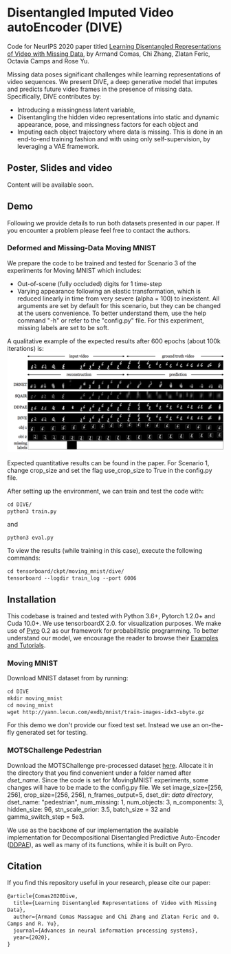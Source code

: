 # Disentangled Imputed Video autoEncoder (DIVE)

Code for NeurIPS 2020 paper titled [Learning Disentangled Representations of Video with Missing Data](https://arxiv.org/abs/2006.13391), by Armand Comas, Chi Zhang, Zlatan Feric, Octavia Camps and Rose Yu.

Missing data poses significant challenges while learning representations of video sequences.
We present DIVE, a deep generative model that imputes and predicts future video frames in the presence of missing data.
Specifically, DIVE contributes by:
- Introducing a missingness latent variable,
- Disentangling the hidden video representations into static and dynamic appearance, pose, and missingness factors for each object and
- Imputing each object trajectory where data is missing.
This is done in an end-to-end training fashion and with using only self-supervision, by leveraging a VAE framework.

## Poster, Slides and video
Content will be available soon.

## Demo

Following we provide details to run both datasets presented in our paper. If you encounter a problem please feel free to contact the authors.
### Deformed and Missing-Data Moving MNIST

We prepare the code to be trained and tested for Scenario 3 of the experiments for Moving MNIST which includes:
- Out-of-scene (fully occluded) digits for 1 time-step
- Varying appearance following an elastic transformation, which is reduced linearly in time from very severe (alpha = 100) to inexistent.
All arguments are set by default for this scenario, but they can be changed at the users convenience. To better understand them, use the help command "-h" or refer to the "config.py" file.
For this experiment, missing labels are set to be soft.

A qualitative example of the expected results after 600 epochs (about 100k iterations) is:
<img src="example_image_varying_MNIST.png" width="800px"/>

Expected quantitative results can be found in the paper. For Scenario 1, change crop_size and set the flag use_crop_size to True in the config.py file.

After setting up the environment, we can train and test the code with:
```
cd DIVE/
python3 train.py
```
and
```
python3 eval.py
```
To view the results (while training in this case), execute the following commands:
```
cd tensorboard/ckpt/moving_mnist/dive/
tensorboard --logdir train_log --port 6006
```

## Installation
This codebase is trained and tested with Python 3.6+, Pytorch 1.2.0+ and Cuda 10.0+. We use tensorboardX 2.0. for visualization purposes.
We make use of [Pyro](http://pyro.ai/) 0.2 as our framework for probabilitstic programming. To better understand our model, we encourage the reader to browse their [Examples and Tutorials](https://pyro.ai/examples/).

### Moving MNIST
Download MNIST dataset from by running:
```
cd DIVE
mkdir moving_mnist
cd moving_mnist
wget http://yann.lecun.com/exdb/mnist/train-images-idx3-ubyte.gz
```
For this demo we don't provide our fixed test set. Instead we use an on-the-fly generated set for testing.

### MOTSChallenge Pedestrian
Download the MOTSChallenge pre-processed dataset [here](https://drive.google.com/file/d/1t3Z4ebREwaSrE5WxziuKdvjrllM4p-NM/view?usp=sharing). Allocate it in the directory that you find convenient under a folder named after <em>dset_name</em>.
Since the code is set for MovingMNIST experiments, some changes will have to be made to the config.py file.
We set image_size=[256, 256], crop_size=[256, 256], n_frames_output=5, dset_dir: <em>data directory</em>, dset_name: "pedestrian", num_missing: 1, num_objects: 3, n_components: 3, hidden_size: 96, stn_scale_prior: 3.5, batch_size = 32 and gamma_switch_step = 5e3.

We use as the backbone of our implementation the available implementation for Decompositional Disentangled Predictive Auto-Encoder ([DDPAE](https://github.com/jthsieh/DDPAE-video-prediction)), as well as many of its functions, while it is built on Pyro.

## Citation

If you find this repository useful in your research, please cite our paper:
```
@article{Comas2020Dive,
  title={Learning Disentangled Representations of Video with Missing Data},
  author={Armand Comas Massague and Chi Zhang and Zlatan Feric and O. Camps and R. Yu},
  journal={Advances in neural information processing systems},
  year={2020},
}
